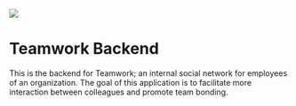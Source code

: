 ![](https://github.com/cymushier/teamwork-be/workflows/Teamwork%20BE%20CI/badge.svg?branch=develop)
# Teamwork Backend
This is the backend for Teamwork; an internal social network for employees of an organization. The goal of this application is to facilitate more interaction between colleagues and promote team bonding. 
